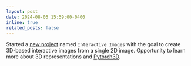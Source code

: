 ```yaml
---
layout: post
date: 2024-08-05 15:59:00-0400
inline: true
related_posts: false
---
```


Started a [new project](https://github.com/alex-bene/interactive-images) named `Interactive Images` with the goal to create 3D-based interactive images from a single 2D image. Opportunity to learn more about 3D representations and [Pytorch3D](https://pytorch3d.org/).
